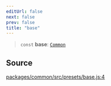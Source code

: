 ```yaml
---
editUrl: false
next: false
prev: false
title: "base"
---
```


> `const` **base**: [`Common`](/reference/tevm/common/type-aliases/common/)

## Source

[packages/common/src/presets/base.js:4](https://github.com/evmts/tevm-monorepo/blob/main/packages/common/src/presets/base.js#L4)
